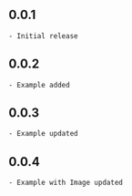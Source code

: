 ## 0.0.1
    - Initial release

## 0.0.2
    - Example added

## 0.0.3
    - Example updated

## 0.0.4
    - Example with Image updated